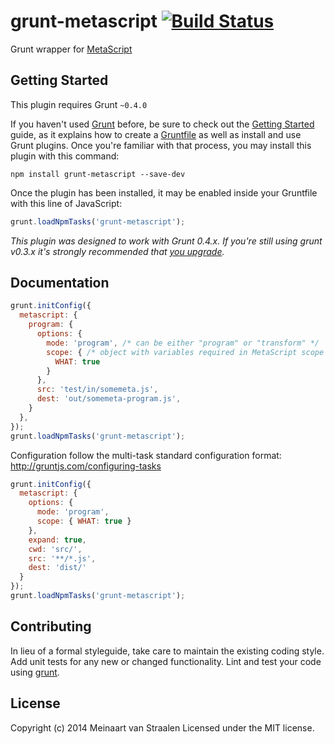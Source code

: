 # grunt-metascript [![Build Status](https://travis-ci.org/meinaart/grunt-metascript.svg?branch=master)](https://travis-ci.org/meinaart/grunt-metascript)

Grunt wrapper for [MetaScript](https://github.com/dcodeIO/MetaScript)

## Getting Started
This plugin requires Grunt `~0.4.0`

If you haven't used [Grunt](http://gruntjs.com/) before, be sure to check out the [Getting Started](http://gruntjs.com/getting-started) guide, as it explains how to create a [Gruntfile](http://gruntjs.com/sample-gruntfile) as well as install and use Grunt plugins. Once you're familiar with that process, you may install this plugin with this command:

```shell
npm install grunt-metascript --save-dev
```

Once the plugin has been installed, it may be enabled inside your Gruntfile with this line of JavaScript:

```js
grunt.loadNpmTasks('grunt-metascript');
```

*This plugin was designed to work with Grunt 0.4.x. If you're still using grunt v0.3.x it's strongly recommended that [you upgrade](http://gruntjs.com/upgrading-from-0.3-to-0.4).*

[grunt]: http://gruntjs.com/
[getting_started]: https://github.com/gruntjs/grunt/blob/master/docs/getting_started.md

## Documentation

```javascript
grunt.initConfig({
  metascript: {
    program: {
      options: {
        mode: 'program', /* can be either "program" or "transform" */
        scope: { /* object with variables required in MetaScript scope */
          WHAT: true
        }
      },
      src: 'test/in/somemeta.js',
      dest: 'out/somemeta-program.js',
    }
  },
});
grunt.loadNpmTasks('grunt-metascript');
```

Configuration follow the multi-task standard configuration format: http://gruntjs.com/configuring-tasks

```javascript
grunt.initConfig({
  metascript: {
    options: {
      mode: 'program',
      scope: { WHAT: true }
    },
    expand: true,
    cwd: 'src/',
    src: '**/*.js',
    dest: 'dist/'
  }
});
grunt.loadNpmTasks('grunt-metascript');
```

## Contributing
In lieu of a formal styleguide, take care to maintain the existing coding style. Add unit tests for any new or changed functionality. Lint and test your code using [grunt][grunt].

## License
Copyright (c) 2014 Meinaart van Straalen
Licensed under the MIT license.
